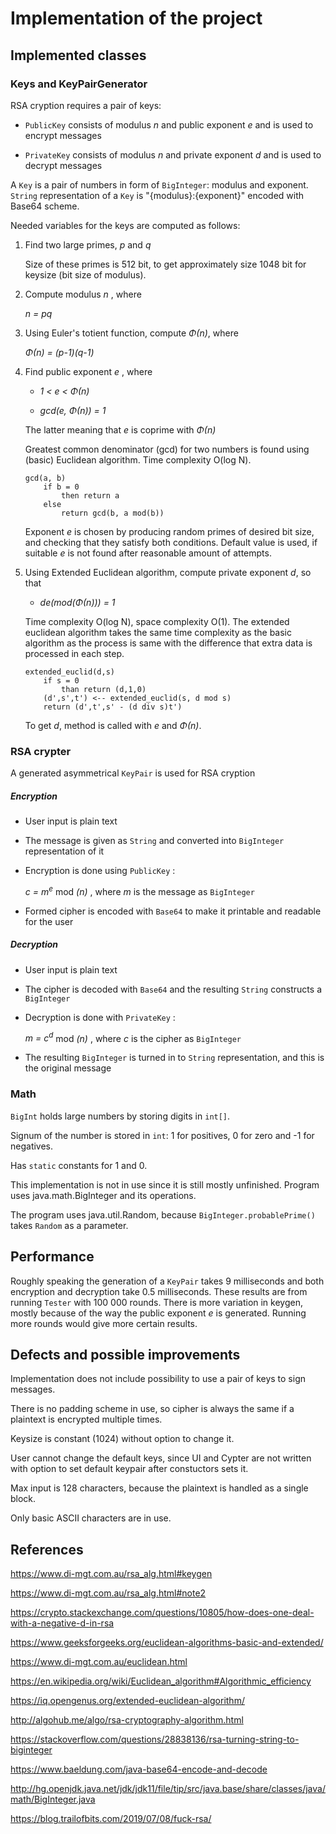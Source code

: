 # Implementation of the project

## Implemented classes

### Keys and KeyPairGenerator

RSA cryption requires a pair of keys:

* <code>PublicKey</code> consists of modulus *n* and public exponent *e*  and is used to encrypt messages

* <code>PrivateKey</code> consists of modulus *n* and private exponent *d* and is used to decrypt messages

A <code>Key</code> is a pair of numbers in form of <code>BigInteger</code>: modulus and exponent. <code>String</code> representation of a <code>Key</code> is "{modulus}:{exponent}" encoded with Base64 scheme.

Needed variables for the keys are computed as follows:

1. Find two large primes, *p* and *q*

    Size of these primes is 512 bit, to get approximately size 1048 bit for keysize (bit size of modulus).

2. Compute modulus *n* , where

    *n = pq*

3. Using Euler's totient function, compute *&Phi;(n)*, where 

    *&Phi;(n) = (p-1)(q-1)*

4. Find public exponent *e* , where 

    * *1 < e < &Phi;(n)*

    * *gcd(e, &Phi;(n)) = 1* 
    
    The latter meaning that *e* is coprime with *&Phi;(n)*

    Greatest common denominator (gcd) for two numbers is found using (basic) Euclidean algorithm. Time complexity O(log N).

    ```
    gcd(a, b)
        if b = 0
            then return a
        else
            return gcd(b, a mod(b))
    ```
    Exponent *e* is chosen by producing random primes of desired bit size, and checking that they satisfy both conditions. Default value is used, if suitable *e* is not found after reasonable amount of attempts. 

5. Using Extended Euclidean algorithm, compute private exponent *d*, so that

    * *de(mod(&Phi;(n))) = 1* 

    Time complexity O(log N), space complexity O(1). The extended euclidean algorithm takes the same time complexity as the basic algorithm as the process is same with the difference that extra data is processed in each step.
    ```
    extended_euclid(d,s)
        if s = 0
            than return (d,1,0)
        (d',s',t') <-- extended_euclid(s, d mod s)
        return (d',t',s' - (d div s)t')
    ```

    To get *d*, method is called with *e* and *&Phi;(n)*.

### RSA crypter

A generated asymmetrical <code>KeyPair</code> is used for RSA cryption

##### Encryption

* User input is plain text

* The message is given as <code>String</code> and converted into <code>BigInteger</code> representation of it

* Encryption is done using <code>PublicKey</code> :

    *c = m<sup>e</sup>* mod *(n)* , where *m* is the message as <code>BigInteger</code>

* Formed cipher is encoded with <code>Base64</code> to make it printable and readable for the user

##### Decryption

* User input is plain text

* The cipher is decoded with <code>Base64</code> and the resulting <code>String</code> constructs a <code>BigInteger</code>

* Decryption is done with <code>PrivateKey</code> :

    *m = c<sup>d</sup>* mod *(n)* , where *c* is the cipher as <code>BigInteger</code>

* The resulting <code>BigInteger</code> is turned in to <code>String</code> representation, and this is the original message

### Math

<code>BigInt</code> holds large numbers by storing digits in <code>int[]</code>. 

Signum of the number is stored in <code>int</code>: 1 for positives, 0 for zero and -1 for negatives. 

Has <code>static</code> constants for 1 and 0.

This implementation is not in use since it is still mostly unfinished. Program uses java.math.BigInteger and its operations.

The program uses java.util.Random, because <code>BigInteger.probablePrime()</code> takes <code>Random</code> as a parameter.

## Performance

Roughly speaking the generation of a <code>KeyPair</code> takes 9 milliseconds and both encryption and decryption take 0.5 milliseconds. These results are from running <code>Tester</code> with 100 000 rounds. There is more variation in keygen, mostly because of the way the public exponent *e* is generated. Running more rounds would give more certain results.

## Defects and possible improvements

Implementation does not include possibility to use a pair of keys to sign messages.

There is no padding scheme in use, so cipher is always the same if a plaintext is encrypted multiple times. 

Keysize is constant (1024) without option to change it. 

User cannot change the default keys, since UI and Cypter are not written with option to set default keypair after constuctors sets it.

Max input is 128 characters, because the plaintext is handled as a single block.

Only basic ASCII characters are in use.

## References

https://www.di-mgt.com.au/rsa_alg.html#keygen

https://www.di-mgt.com.au/rsa_alg.html#note2

https://crypto.stackexchange.com/questions/10805/how-does-one-deal-with-a-negative-d-in-rsa

https://www.geeksforgeeks.org/euclidean-algorithms-basic-and-extended/

https://www.di-mgt.com.au/euclidean.html

https://en.wikipedia.org/wiki/Euclidean_algorithm#Algorithmic_efficiency

https://iq.opengenus.org/extended-euclidean-algorithm/

http://algohub.me/algo/rsa-cryptography-algorithm.html

https://stackoverflow.com/questions/28838136/rsa-turning-string-to-biginteger

https://www.baeldung.com/java-base64-encode-and-decode

http://hg.openjdk.java.net/jdk/jdk11/file/tip/src/java.base/share/classes/java/math/BigInteger.java

https://blog.trailofbits.com/2019/07/08/fuck-rsa/
